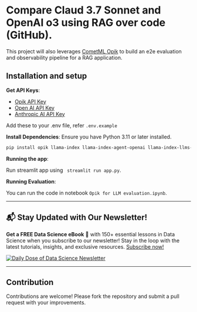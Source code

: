 
# Compare Claud 3.7 Sonnet and OpenAI o3 using RAG over code (GitHub).

This project will also leverages [CometML Opik](https://github.com/comet-ml/opik) to build an e2e evaluation and observability pipeline for a RAG application.


## Installation and setup

**Get API Keys**:
   - [Opik API Key](https://www.comet.com/signup)  
   - [Open AI API Key](https://platform.openai.com/api-keys)
   - [Anthropic AI API Key](https://www.anthropic.com/api)

Add these to your .env file, refer ```.env.example```



**Install Dependencies**:
   Ensure you have Python 3.11 or later installed.
   ```bash
   pip install opik llama-index llama-index-agent-openai llama-index-llms-openai llama-index-llms-anthropic --upgrade --quiet
   ```

**Running the app**:

Run streamlit app using ``` streamlit run app.py```.

**Running Evaluation**:

You can run the code in notebook ```Opik for LLM evaluation.ipynb```.

---

## 📬 Stay Updated with Our Newsletter!
**Get a FREE Data Science eBook** 📖 with 150+ essential lessons in Data Science when you subscribe to our newsletter! Stay in the loop with the latest tutorials, insights, and exclusive resources. [Subscribe now!](https://join.dailydoseofds.com)

[![Daily Dose of Data Science Newsletter](https://github.com/patchy631/ai-engineering/blob/main/resources/join_ddods.png)](https://join.dailydoseofds.com)

---

## Contribution

Contributions are welcome! Please fork the repository and submit a pull request with your improvements.
